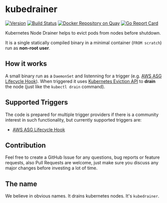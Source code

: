 # kubedrainer
[![Version](https://img.shields.io/badge/version-v0.0.6-brightgreen.svg)](https://github.com/VirtusLab/kubedrainer/releases/tag/v0.0.6)
[![Build Status](https://travis-ci.org/VirtusLab/kubedrainer.svg?branch=master)](https://travis-ci.org/VirtusLab/kubedrainer)
[![Docker Repository on Quay](https://quay.io/repository/VirtusLab/kubedrainer/status "Docker Repository on Quay")](https://quay.io/repository/VirtusLab/kubedrainer)
[![Go Report Card](https://goreportcard.com/badge/github.com/VirtusLab/kubedrainer)](https://goreportcard.com/report/github.com/VirtusLab/kubedrainer)

Kubernetes Node Drainer helps to evict pods from nodes before shutdown.

It is a single statically compiled binary in a minimal container (`FROM scratch`) run as **non-root user**.

## How it works
A small binary run as a `DaemonSet` and listenning for a trigger (e.g. [AWS ASG Lifecycle Hook](https://docs.aws.amazon.com/autoscaling/ec2/userguide/AutoScalingGroupLifecycle.html)).
When triggered it uses [Kubernetes Eviction API](https://kubernetes.io/docs/tasks/administer-cluster/safely-drain-node/#the-eviction-api) to **drain** the node (just like the `kubectl drain` command).

## Supported Triggers
The code is prepared for multiple trigger providers if there is a community interest in such functionality, but currently supported triggers are:

- [AWS ASG Lifecycle Hook](https://docs.aws.amazon.com/autoscaling/ec2/userguide/AutoScalingGroupLifecycle.html)

## Contribution
Feel free to create a GitHub Issue for any questions, bug reports or feature requests, 
also Pull Requests are welcome, just make sure you discuss any major changes before investing a lot of time.

## The name

We believe in obvious names. It drains kubernetes nodes. It's `kubedrainer`.
